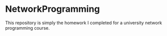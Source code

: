 # NetworkProgramming
This repository is simply the homework I completed for a university network programming course.
